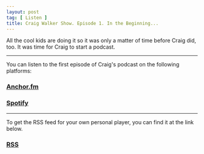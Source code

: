 ```yaml
---
layout: post
tag: [ Listen ]
title: Craig Walker Show. Episode 1. In the Beginning...
---
```


All the cool kids are doing it so it was only a matter of time before Craig did, too. It was time for Craig to start a podcast.

---

You can listen to the first episode of Craig's podcast on the following platforms:

<h3><a href="https://anchor.fm/craigwalker/episodes/In-the-Beginning-euf9q5">Anchor.fm</a></h3>

<h3><a href="https://open.spotify.com/episode/1H5TElVwojcpp5uHb2PyNc?si=l_1SRp4RSCeQrR6sHNmoaQ">Spotify</a></h3>

---

To get the RSS feed for your own personal player, you can find it at the link below.

<h3><a href="https://anchor.fm/s/11537d28/podcast/rss">RSS</a></h3>

<br/>
